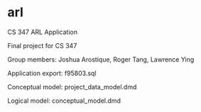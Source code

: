 # arl
CS 347 ARL Application

Final project for CS 347

Group members: Joshua Arostique, Roger Tang, Lawrence Ying

Application export: f95803.sql

Conceptual model: project_data_model.dmd

Logical model: conceptual_model.dmd
